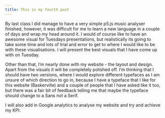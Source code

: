 ```yaml
---
title: This is my fourth post
---
```


By last class I did manage to have a very simple p5.js music analyser finished, however, it was difficult for me to learn a new language in a couple of days and wrap my head around it. I would of course like to have an awesome visual for Tuesdays presentations, but realistically its going to take some time and lots of trial and error to get to where I would like to be with these visualisations. I will present the best visuals that I have come up with on Tuesday. 

Other than that, I’m nearly done with my website - the layout and design. Apart from the visuals it will be completely polished off. I’m thinking that I should have two versions, where I would explore different typefaces as I am unsure of which direction to go in, because I have a typeface that I like for this website (Baskerville) and a couple of people that I have asked like it too, but there was a fair bit of feedback telling me that maybe the typeface should change to a Sans not a Serif. 

I will also add in Google analytics to analyse my website and try and achieve my KPI. 
